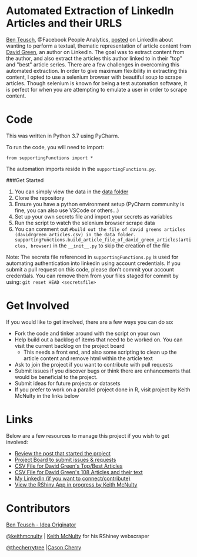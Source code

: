 # Automated Extraction of LinkedIn Articles and their URLS
[Ben Teusch](https://www.linkedin.com/in/teuschb/), @Facebook People Analytics, [posted](https://www.linkedin.com/feed/update/urn:li:activity:6534214015349075968) on LinkedIn about wanting to perform a textual, thematic representation of article content from [David Green](https://www.linkedin.com/in/davidrgreen/), an author on LinkedIn. The goal was to extract content from the author, and also extract the articles this author linked to in their "top" and "best" article series. There are a few challenges in overcoming this automated extraction. In order to give maximum flexibility in extracting this content, I opted to use a selenium browser with beautiful soup to scrape articles. Though selenium is known for being a test automation software, it is perfect for when you are attempting to emulate a user in order to scrape content.

# Code
This was written in Python 3.7 using PyCharm. 

To run the code, you will need to import:
```
from supportingFunctions import *
```

The automation imports reside in the `supportingFunctions.py`.

###Get Started
1. You can simply view the data in the [data folder](https://github.com/thecherrytree/linkedInArticles/blob/master/data/)
2. Clone the repository
3. Ensure you have a python environment setup (PyCharm community is fine, you can also use VSCode or others...)
4. Set up your own secrets file and import your secrets as variables
5. Run the script to watch the selenium browser scrape data
6. You can comment out `#build out the file of david greens articles (davidrgreen_articles.csv) in the data folder.
supportingFunctions.build_article_file_of_david_green_articles(articles, browser)` in the `__init__.py` to skip the creation of the file


Note: The secrets file referenced in `supportingFunctions.py` is used for automating authentication into linkedin using account credentials. If you submit a pull request on this code, please don't commit your account credentials. You can remove them from your files staged for commit by using: `git reset HEAD <secretsfile>`

# Get Involved

If you would like to get involved, there are a few ways you can do so:
 - Fork the code and tinker around with the script on your own
 - Help build out a backlog of items that need to be worked on. You can visit the current backlog on the project board
    - This needs a front end, and also some scripting to clean up the article content and remove html within the article text
 - Ask to join the project if you want to contribute with pull requests
 - Submit issues if you discover bugs or think there are enhancements that would be beneficial to the project.
 - Submit ideas for future projects or datasets
 - If you prefer to work on a parallel project done in R, visit project by Keith McNulty in the links below


# Links
Below are a few resources to manage this project if you wish to get involved:
- [Review the post that started the project](https://www.linkedin.com/feed/update/urn:li:activity:6534214015349075968)
- [Project Board to submit issues & requests](https://github.com/thecherrytree/linkedInArticles/projects/1)
- [CSV File for David Green's Top/Best Articles](https://github.com/thecherrytree/linkedInArticles/blob/master/data/top_articles.csv)
- [CSV File for David Green's 108 Articles and their text](https://github.com/thecherrytree/linkedInArticles/blob/master/data/davigrgreen_articles.csv)
- [My LinkedIn (if you want to connect/contribute)](https://www.linkedin.com/in/casoncherry/)
- [View the RShiny App in progress by Keith McNulty](https://github.com/keithmcnulty/david_green_webscraping)


# Contributors
[Ben Teusch - Idea Originator](https://www.linkedin.com/in/teuschb/)

[@keithmcnulty](https://github.com/keithmcnulty) | [Keith McNulty](https://www.linkedin.com/in/keith-mcnulty/) for his RShiney webscraper

[@thecherrytree](https://github.com/thecherrytree) |[Cason Cherry](https://www.linkedin.com/in/casoncherry/)
